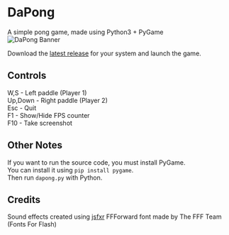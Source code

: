 # DaPong
 A simple pong game, made using Python3 + PyGame  
 ![DaPong Banner](https://repository-images.githubusercontent.com/486916324/e1925e3e-b0ce-43d4-bd08-b3ed9e2388fd)  

 Download the [latest release](https://github.com/GreffMASTER/dapong/releases) for your system and launch the game.  

## Controls
 W,S - Left paddle (Player 1)  
 Up,Down - Right paddle (Player 2)  
 Esc - Quit  
 F1 - Show/Hide FPS counter  
 F10 - Take screenshot  

## Other Notes
 If you want to run the source code, you must install PyGame.  
 You can install it using `pip install pygame`.  
 Then run `dapong.py` with Python.

## Credits
 Sound effects created using [jsfxr](https://sfxr.me/)
 FFForward font made by The FFF Team (Fonts For Flash)
